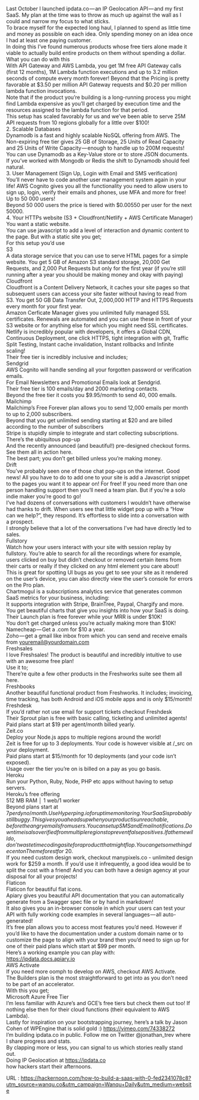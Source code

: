   Last October I launched ipdata.co — an IP Geolocation API — and my first SaaS. My plan at the time was to throw as much up against the wall as I could and narrow my focus to what sticks.  
    To brace myself for the expected long haul, I planned to spend as little time and money as possible on each idea. Only spending money on an idea once I had at least one paying customer.  
    In doing this I’ve found numerous products whose free tiers alone made it viable to actually build entire products on them without spending a dollar.  
    What you can do with this  
    With API Gateway and AWS Lambda, you get 1M free API Gateway calls (first 12 months), 1M Lambda function executions and up to 3.2 million seconds of compute every month forever! Beyond that the Pricing is pretty favorable at $3.50 per million API Gateway requests and $0.20 per million lambda function invocations.  
    Note that if the product you’re building is a long-running process you might find Lambda expensive as you’ll get charged by execution time and the resources assigned to the lambda function for that period.  
    This setup has scaled favorably for us and we’ve been able to serve 25M API requests from 10 regions globally for a little over $100!  
    2. Scalable Databases  
    Dynamodb is a fast and highly scalable NoSQL offering from AWS. The Non-expiring free tier gives 25 GB of Storage, 25 Units of Read Capacity and 25 Units of Write Capacity — enough to handle up to 200M requests!  
    You can use Dynamodb as a Key-Value store or to store JSON documents. If you’ve worked with Mongodb or Redis the shift to Dynamodb should feel natural.  
    3. User Management (Sign Up, Login with Email and SMS verification)  
    You’ll never have to code another user management system again in your life! AWS Cognito gives you all the functionality you need to allow users to sign up, login, verify their emails and phones, use MFA and more for free!  
    Up to 50 000 users!  
    Beyond 50 000 users the price is tiered with $0.00550 per user for the next 50000.  
    4. Your HTTPs website (S3 + Cloudfront/Netlify + AWS Certificate Manager)  
    You want a static website.  
    You can use javascript to add a level of interaction and dynamic content to the page. But with a static site you get;  
    For this setup you’d use  
    S3  
    A data storage service that you can use to serve HTML pages for a simple website. You get 5 GB of Amazon S3 standard storage, 20,000 Get Requests, and 2,000 Put Requests but only for the first year (if you’re still running after a year you should be making money and okay with paying)  
    Cloudfront  
    Cloudfront is a Content Delivery Network, it caches your site pages so that subsequent users can access your site faster without having to read from S3. You get 50 GB Data Transfer Out, 2,000,000 HTTP and HTTPS Requests every month for your first year.  
    Amazon Cerficate Manager gives you unlimited fully managed SSL certificates. Renewals are automated and you can use these in front of your S3 website or for anything else for which you might need SSL certificates.  
    Netlify is incredibly popular with developers, it offers a Global CDN, Continuous Deployment, one click HTTPS, tight integration with git, Traffic Split Testing, Instant cache invalidation, Instant rollbacks and Infinite scaling!  
    Their free tier is incredibly inclusive and includes;  
    Sendgrid  
    AWS Cognito will handle sending all your forgotten password or verification emails.  
    For Email Newsletters and Promotional Emails look at Sendgrid.  
    Their free tier is 100 emails/day and 2000 marketing contacts.  
    Beyond the free tier it costs you $9.95/month to send 40, 000 emails.  
    Mailchimp  
    Mailchimp’s Free Forever plan allows you to send 12,000 emails per month to up to 2,000 subscribers.  
    Beyond that you get unlimited sending starting at $20 and are billed according to the number of subscribers  
    Stripe is stupidly simple to integrate and start collecting subscriptions.  
    There’s the ubiquitous pop-up  
    And the recently announced (and beautiful!) pre-designed checkout forms.  
    See them all in action here.  
    The best part; you don’t get billed unless you’re making money.  
    Drift  
    You’ve probably seen one of those chat pop-ups on the internet. Good news! All you have to do to add one to your site is add a Javascript snippet to the pages you want it to appear on! For free! If you need more than one person handling support then you’ll need a team plan. But if you’re a solo indie maker you’re good to go!  
    I’ve had dozens of conversations with customers I wouldn’t have otherwise had thanks to drift. When users see that little widget pop up with a “How can we help?”, they respond. It’s effortless to slide into a conversation with a prospect.  
    I strongly believe that a lot of the conversations I’ve had have directly led to sales.  
    Fullstory  
    Watch how your users interact with your site with session replay by fullstory. You’re able to search for all the recordings where for example, users clicked on buy but didn’t checkout or removed certain items from their carts or really if they clicked on any html element you care about!  
    This is great for spotting UI bugs as you get to see your site as it rendered on the user’s device, you can also directly view the user’s console for errors on the Pro plan.  
    Chartmogul is a subscriptions analytics service that generates common SaaS metrics for your business, including:  
    It supports integration with Stripe, BrainTree, Paypal, Chargify and more.  
    You get beautiful charts that give you insights into how your SaaS is doing.  
    Their Launch plan is free forever while your MRR is under $10K!  
    You don’t get charged unless you’re actually making more than $10K!  
    Namecheap — Get a .com for $10 a year.  
    Zoho — get a gmail like inbox from which you can send and receive emails from youremail@yourdomain.com  
    Freshsales  
    I love Freshsales! The product is beautiful and incredibly intuitive to use with an awesome free plan!  
    Use it to;  
    There’re quite a few other products in the Freshworks suite see them all here.  
    Freshbooks  
    Another beautiful functional product from Freshworks. It includes; invoicing, time tracking, has both Android and iOS mobile apps and is only $15/month!  
    Freshdesk  
    If you’d rather not use email for support tickets checkout Freshdesk  
    Their Sprout plan is free with basic calling, ticketing and unlimited agents!  
    Paid plans start at $19 per agent/month billed yearly.  
    Zeit.co  
    Deploy your Node.js apps to multiple regions around the world!  
    Zeit is free for up to 3 deployments. Your code is however visible at /_src on your deployment.  
    Paid plans start at $15/month for 10 deployments (and your code isn’t exposed).  
    Usage over the tier you’re on is billed on a pay as you go basis.  
    Heroku  
    Run your Python, Ruby, Node, PHP etc apps without having to setup servers.  
    Heroku’s free offering  
    512 MB RAM │ 1 web/1 worker  
    Beyond plans start at $7 per dyno/month.  
    Use Hyperping.io for uptime monitoring.  
    Your SaaS is probably still buggy. This gives you a heads up when your product is unreachable, before the angry emails from users.  
    You can setup SMS and Email notifications. Downtime is also verified from multiple regions to prevent false positives.  
    If a theme will do, don’t waste time coding a site for a product that might flop.  
    You can get something decent on Themeforest for ~$20.  
    If you need custom design work, checkout manypixels.co - unlimited design work for $259 a month. If you’d use it infrequently, a good idea would be to split the cost with a friend! And you can both have a design agency at your disposal for all your projects!  
    Flaticon  
    Flaticon for beautiful flat icons.  
    Apiary gives you beautiful API documentation that you can automatically generate from a Swagger spec file or by hand in markdown!  
    It also gives you an in-browser console in which your users can test your API with fully working code examples in several languages — all auto-generated!  
    It’s free plan allows you to access most features you’d need. However if you’d like to have the documentation under a custom domain name or to customize the page to align with your brand then you’d need to sign up for one of their paid plans which start at $99 per month.  
    Here’s a working example you can play with:  
    https://ipdata.docs.apiary.io  
    AWS Activate  
    If you need more oomph to develop on AWS, checkout AWS Activate.  
    The Builders plan is the most straightforward to get into as you don’t need to be part of an accelerator.  
    With this you get;  
    Microsoft Azure Free Tier  
    I’m less familiar with Azure’s and GCE’s free tiers but check them out too! If nothing else then for their cloud functions (their equivalent to AWS Lambda).  
    Lastly for inspiration on your bootstrapping journey, here’s a talk by Jason Cohen of WPEngine that is solid gold :) https://vimeo.com/74338272  
    I’m building ipdata.co in public. Follow me on Twitter @jonathan_trev where I share progress and stats.  
    By clapping more or less, you can signal to us which stories really stand out.  
    Doing IP Geolocation at https://ipdata.co  
    how hackers start their afternoons.  
    
  URL : https://hackernoon.com/how-to-build-a-saas-with-0-fed2341078c8?utm_source=wanqu.co&utm_campaign=Wanqu+Daily&utm_medium=website